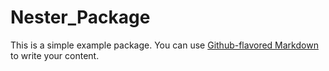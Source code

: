 # Nester_Package

This is a simple example package. You can use
[Github-flavored Markdown](https://guides.github.com/features/mastering-markdown/)
to write your content.